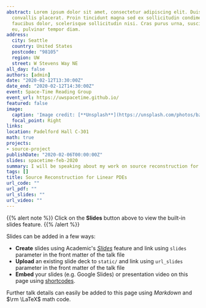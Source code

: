 ```yaml
---
abstract: Lorem ipsum dolor sit amet, consectetur adipiscing elit. Duis posuere tellusac
  convallis placerat. Proin tincidunt magna sed ex sollicitudin condimentum. Sed ac
  faucibus dolor, scelerisque sollicitudin nisi. Cras purus urna, suscipit quis sapien
  eu, pulvinar tempor diam.
address:
  city: Seattle
  country: United States
  postcode: "98105"
  region: UW
  street: W Stevens Way NE
all_day: false
authors: [admin]
date: "2020-02-12T13:30:00Z"
date_end: "2020-02-12T14:30:00Z"
event: Space-Time Reading Group
event_url: https://uwspacetime.github.io/
featured: false
image:
  caption: 'Image credit: [**Unsplash**](https://unsplash.com/photos/bzdhc5b3Bxs)'
  focal_point: Right
links:
location: Padelford Hall C-301
math: true
projects:
- source-project
publishDate: "2020-02-06T00:00:00Z"
slides: spacetime-feb-2020
summary: I will be speaking about my work on source reconstruction for linear PDEs at the UW Space-Time Reading Group weekly meeting. 
tags: []
title: Source Reconstruction for Linear PDEs
url_code: ""
url_pdf: ""
url_slides: ""
url_video: ""
---
```


{{% alert note %}}
Click on the **Slides** button above to view the built-in slides feature.
{{% /alert %}}

Slides can be added in a few ways:

- **Create** slides using Academic's [*Slides*](https://sourcethemes.com/academic/docs/managing-content/#create-slides) feature and link using `slides` parameter in the front matter of the talk file
- **Upload** an existing slide deck to `static/` and link using `url_slides` parameter in the front matter of the talk file
- **Embed** your slides (e.g. Google Slides) or presentation video on this page using [shortcodes](https://sourcethemes.com/academic/docs/writing-markdown-latex/).

Further talk details can easily be added to this page using *Markdown* and $\rm \LaTeX$ math code.
